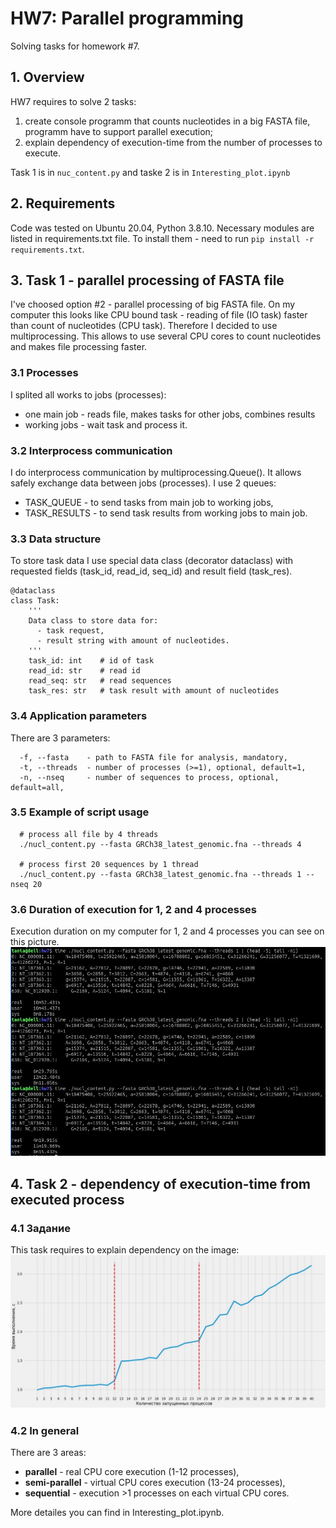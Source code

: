 # HW7:  Parallel programming

Solving tasks for homework #7.

## 1. Overview

HW7 requires to solve 2 tasks:
1. create console programm that counts nucleotides in a big FASTA file,
   programm have to support parallel execution;
1. explain dependency of execution-time from the number of processes to execute.

Task 1 is in `nuc_content.py` and taske 2 is in `Interesting_plot.ipynb`

## 2. Requirements

Code was tested on Ubuntu 20.04, Python 3.8.10.
Necessary modules are listed in requirements.txt file.
To install them - need to run `pip install -r requirements.txt`.

## 3. Task 1 - parallel processing of FASTA file

I've choosed option #2 - parallel processing of big FASTA file. On my computer
this looks like CPU bound task - reading of file (IO task) faster than
count of nucleotides (CPU task). Therefore I decided to use multiprocessing.
This allows to use several CPU cores to count nucleotides and makes
file processing faster.

### 3.1 Processes
I splited all works to jobs (processes):
 * one main job - reads file, makes tasks for other jobs, combines results
 * working jobs - wait task and process it.

### 3.2 Interprocess communication
I do interprocess communication by multiprocessing.Queue(). It allows safely
exchange data between jobs (processes).
I use 2 queues:
 - TASK\_QUEUE   - to send tasks from main job to working jobs,
 - TASK\_RESULTS - to send task results from working jobs to main job.

### 3.3 Data structure
To store task data I use special data class (decorator dataclass)
with requested fields (task\_id, read\_id, seq\_id) and result field (task\_res).

```
@dataclass
class Task:
    '''
    Data class to store data for:
      - task request,
      - result string with amount of nucleotides.
    '''
    task_id: int    # id of task
    read_id: str    # read id
    read_seq: str   # read sequences
    task_res: str   # task result with amount of nucleotides
```

### 3.4 Application parameters
There are 3 parameters:
```
  -f, --fasta    - path to FASTA file for analysis, mandatory,
  -t, --threads  - number of processes (>=1), optional, default=1,
  -n, --nseq     - number of sequences to process, optional, default=all,
```
### 3.5 Example of script usage
```
  # process all file by 4 threads
  ./nucl_content.py --fasta GRCh38_latest_genomic.fna --threads 4

  # process first 20 sequences by 1 thread
  ./nucl_content.py --fasta GRCh38_latest_genomic.fna --threads 1 --nseq 20
```

### 3.6 Duration of execution for 1, 2 and 4 processes
Execution duration on my computer for 1, 2 and 4 processes you can see on this
picture.
![hw7\_results.jpg](hw7_results.jpg)


## 4. Task 2 - dependency of execution-time from executed process

### 4.1 Задание
This task requires to explain dependency on the image:
![interesting_plot.jpg](interesting_plot.jpg)
### 4.2 In general
There are 3 areas:
* **parallel** - real CPU core execution (1-12 processes),
* **semi-parallel** - virtual CPU cores execution (13-24 processes),
* **sequential** - execution >1 processes on each virtual CPU cores.

More detailes you can find in Interesting\_plot.ipynb.